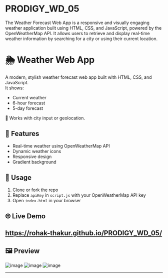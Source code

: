 # PRODIGY_WD_05
The Weather Forecast Web App is a responsive and visually engaging weather application built using HTML, CSS, and JavaScript, powered by the OpenWeatherMap API. It allows users to retrieve and display real-time weather information by searching for a city or using their current location.

# 🌦 Weather Web App

A modern, stylish weather forecast web app built with HTML, CSS, and JavaScript.  
It shows:

- Current weather
- 6-hour forecast
- 5-day forecast

📍 Works with city input or geolocation.

## 🧪 Features
- Real-time weather using OpenWeatherMap API
- Dynamic weather icons
- Responsive design
- Gradient background

## 🚀 Usage
1. Clone or fork the repo
2. Replace `apiKey` in `script.js` with your OpenWeatherMap API key
3. Open `index.html` in your browser

## 🌐 Live Demo

https://rohak-thakur.github.io/PRODIGY_WD_05/
---

## 🖼 Preview

![image](https://github.com/user-attachments/assets/0420fa59-1bff-4e68-bb16-29c4c48427fc)
![image](https://github.com/user-attachments/assets/7bfc30c5-38d1-449c-a245-a713fd988dcc)
![image](https://github.com/user-attachments/assets/8965d48e-6a16-4f1e-995a-613c56cdffef)


---
